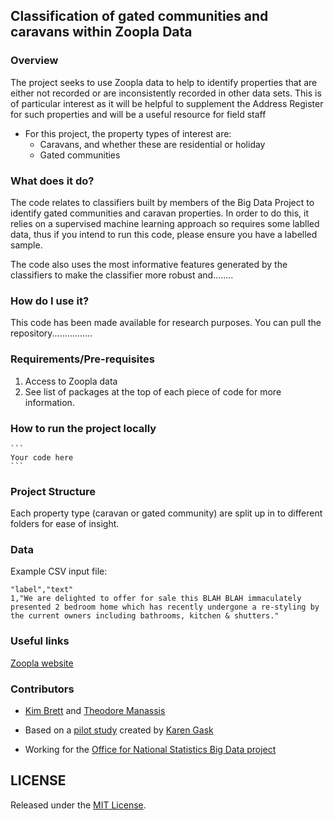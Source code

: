 
## Classification of gated communities and caravans within Zoopla Data


### Overview
The project seeks to use Zoopla data to help to identify properties that are either not recorded or are inconsistently recorded in other data sets. This is of particular interest as it will be helpful to supplement the Address Register for such properties and will be a useful resource for field staff

* For this project, the property types of interest are:
    * Caravans, and whether these are residential or holiday
    * Gated communities


### What does it do?
The code relates to classifiers built by members of the Big Data Project to identify gated communities and caravan properties. In order to do this, it relies on a supervised machine learning approach so requires some lablled data, thus if you intend to run this code, please ensure you have a labelled sample. 

The code also uses the most informative features generated by the classifiers to make the classifier more robust and........
 
 
### How do I use it?
This code has been made available for research purposes. You can pull the repository................


### Requirements/Pre-requisites
1. Access to Zoopla data 
2. See list of packages at the top of each piece of code for more information.


### How to run the project locally


	```
	Your code here
	```

### Project Structure
Each property type (caravan or gated community) are split up in to different folders for ease of insight.


### Data


Example CSV input file:

```
"label","text"
1,"We are delighted to offer for sale this BLAH BLAH immaculately presented 2 bedroom home which has recently undergone a re-styling by the current owners including bathrooms, kitchen & shutters."

```

### Useful links
[Zoopla website](https://www.zoopla.co.uk/)

### Contributors

- [Kim Brett](https://github.com/k1br) and [Theodore Manassis](https://github.com/mamonu)


- Based on a [pilot study](https://github.com/gaskyk/housing-websites) created by [Karen Gask](https://github.com/gaskyk)

- Working for the [Office for National Statistics Big Data project](https://www.ons.gov.uk/aboutus/whatwedo/programmesandprojects/theonsbigdataproject)


## LICENSE

Released under the [MIT License](LICENSE).
